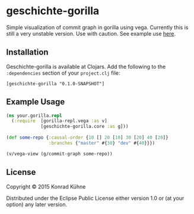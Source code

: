 # geschichte-gorilla

Simple visualization of commit graph in gorilla using vega. Currently this is still a very unstable version. Use with caution.
See example use [here](http://viewer.gorilla-repl.org/view.html?source=github&user=kordano&repo=geschichte-example&path=ggexample.clj).

## Installation
Geschichte-gorilla is available at Clojars. Add the following to the `:dependencies` section of your `project.clj` file:

```
[geschichte-gorilla "0.1.0-SNAPSHOT"]
```

## Example Usage

```clojure
(ns your.gorilla.repl 
  (:require  [gorilla-repl.vega :as v]
             [geschichte-gorilla.core :as g]))
             
(def some-repo {:causal-order {10 [] 20 [10] 30 [20] 40 [20]} 
                :branches {"master" #{30} "dev" #{40}}})

(v/vega-view (g/commit-graph some-repo))
```


## License

Copyright © 2015 Konrad Kühne

Distributed under the Eclipse Public License either version 1.0 or (at
your option) any later version.
